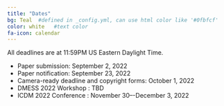```yaml
---
title: "Dates"
bg: Teal  #defined in _config.yml, can use html color like '#0fbfcf'
color: white   #text color
fa-icon: calendar
---
```


All deadlines are at 11:59PM US Eastern Daylight Time.

 - Paper submission: September 2, 2022
 - Paper notification: September 23, 2022
 - Camera-ready deadline and copyright forms: October 1, 2022
 - DMESS 2022 Workshop : TBD
 - ICDM 2022 Conference : November 30&ndash;-December 3, 2022
 
 

